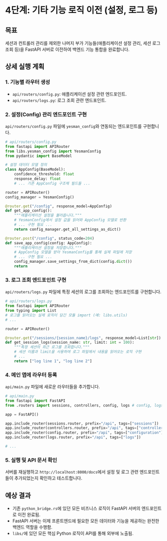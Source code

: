 # 4단계: 기타 기능 로직 이전 (설정, 로그 등)

## 목표

세션과 컨트롤러 관리를 제외한 나머지 부가 기능들(애플리케이션 설정 관리, 세션 로그 조회 등)을 FastAPI 서버로 이전하여 백엔드 기능 통합을 완료합니다.

## 상세 실행 계획

### 1. 기능별 라우터 생성

- `api/routers/config.py`: 애플리케이션 설정 관련 엔드포인트.
- `api/routers/logs.py`: 로그 조회 관련 엔드포인트.

### 2. 설정(Config) 관리 엔드포인트 구현

`api/routers/config.py` 파일에 `yesman_config`와 연동되는 엔드포인트를 구현합니다.

```python
# api/routers/config.py
from fastapi import APIRouter
from libs.yesman_config import YesmanConfig
from pydantic import BaseModel

# 설정 데이터 모델 정의
class AppConfig(BaseModel):
    confidence_threshold: float
    response_delay: float
    # ... 기존 AppConfig 구조체 필드들 ...

router = APIRouter()
config_manager = YesmanConfig()

@router.get("/config", response_model=AppConfig)
def get_app_config():
    """애플리케이션 설정을 불러옵니다."""
    # YesmanConfig에서 설정 값을 읽어와 AppConfig 모델로 반환
    # ... 구현 필요 ...
    return config_manager.get_all_settings_as_dict()

@router.post("/config", status_code=204)
def save_app_config(config: AppConfig):
    """애플리케이션 설정을 저장합니다."""
    # AppConfig 모델을 받아 YesmanConfig를 통해 실제 파일에 저장
    # ... 구현 필요 ...
    config_manager.save_settings_from_dict(config.dict())
    return
```

### 3. 로그 조회 엔드포인트 구현

`api/routers/logs.py` 파일에 특정 세션의 로그를 조회하는 엔드포인트를 구현합니다.

```python
# api/routers/logs.py
from fastapi import APIRouter
from typing import List
# 로그를 읽어오는 실제 로직이 담긴 모듈 import (예: libs.utils)
# ...

router = APIRouter()

@router.get("/sessions/{session_name}/logs", response_model=List[str])
def get_session_logs(session_name: str, limit: int = 100):
    """특정 세션의 최근 로그를 조회합니다."""
    # 세션 이름과 limit을 사용하여 로그 파일에서 내용을 읽어오는 로직 구현
    # ...
    return ["log line 1", "log line 2"]
```

### 4. 메인 앱에 라우터 등록

`api/main.py` 파일에 새로운 라우터들을 추가합니다.

```python
# api/main.py
from fastapi import FastAPI
from .routers import sessions, controllers, config, logs # config, logs 추가

app = FastAPI()

app.include_router(sessions.router, prefix="/api", tags=["sessions"])
app.include_router(controllers.router, prefix="/api", tags=["controllers"])
app.include_router(config.router, prefix="/api", tags=["configuration"]) # 추가
app.include_router(logs.router, prefix="/api", tags=["logs"])             # 추가

# ...
```

### 5. 실행 및 API 문서 확인

서버를 재실행하고 `http://localhost:8000/docs`에서 설정 및 로그 관련 엔드포인트들이 추가되었는지 확인하고 테스트합니다.

## 예상 결과

- 기존 `python_bridge.rs`에 있던 모든 비즈니스 로직이 FastAPI 서버의 엔드포인트로 이전 완료됨.
- FastAPI 서버는 이제 프론트엔드에 필요한 모든 데이터와 기능을 제공하는 완전한 백엔드 역할을 수행함.
- `libs/`에 있던 모든 핵심 Python 로직이 API를 통해 외부에 노출됨.
